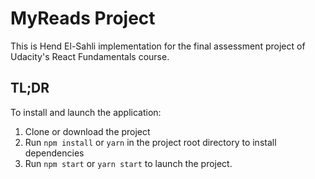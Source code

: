# MyReads Project

This is Hend El-Sahli implementation for the final assessment project of Udacity's React Fundamentals course.

## TL;DR

To install and launch the application:

1. Clone or download the project
2. Run `npm install` or `yarn` in the project root directory to install dependencies
3. Run `npm start` or `yarn start` to launch the project.
